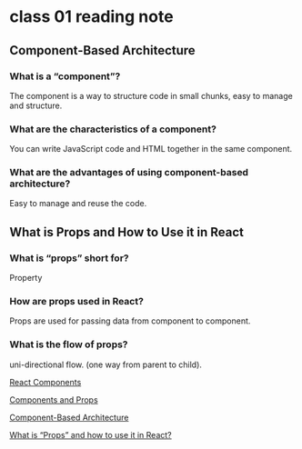 # class 01 reading note

## Component-Based Architecture
### What is a “component”?	
The component is a way to structure code in small chunks, easy to manage and structure. 
### What are the characteristics of a component?
You can write JavaScript code and HTML together in the same component. 
### What are the advantages of using component-based architecture?
Easy to manage and reuse the code.

## What is Props and How to Use it in React

### What is “props” short for?
Property 
### How are props used in React?
Props are used for passing data from component to component. 
### What is the flow of props?
uni-directional flow. (one way from parent to child).



[React Components](https://www.w3schools.com/react/react_components.asp)

[Components and Props](https://reactjs.org/docs/components-and-props.html)

[Component-Based Architecture](https://www.tutorialspoint.com/software_architecture_design/component_based_architecture.htm)

[What is “Props” and how to use it in React?](https://itnext.io/what-is-props-and-how-to-use-it-in-react-da307f500da0#:~:text=%E2%80%9CProps%E2%80%9D%20is%20a%20special%20keyword,way%20from%20parent%20to%20child)
